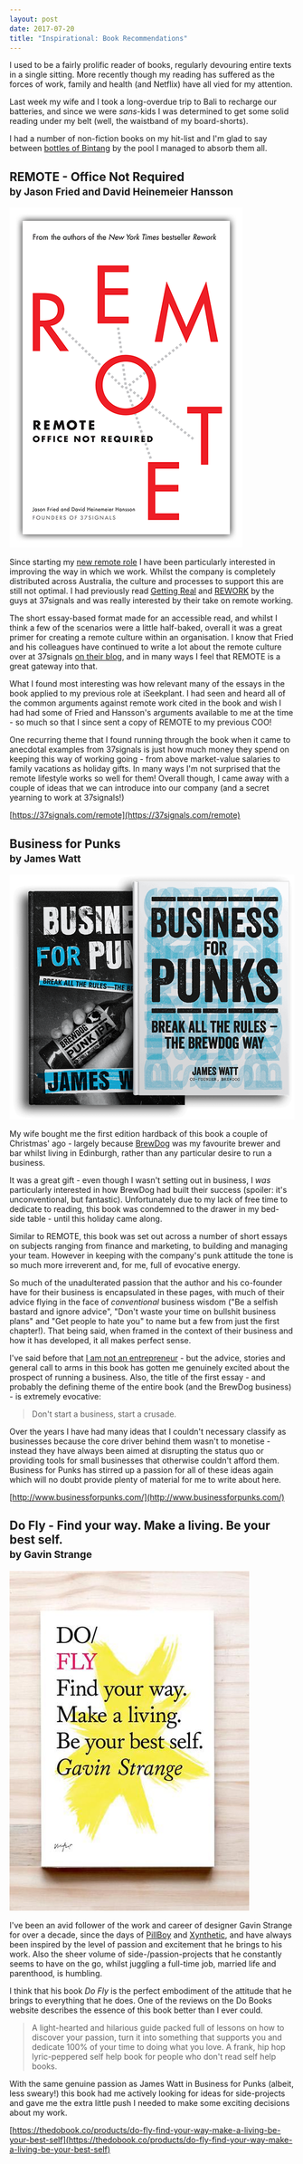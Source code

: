 ```yaml
---
layout: post
date: 2017-07-20
title: "Inspirational: Book Recommendations"
---
```

I used to be a fairly prolific reader of books, regularly devouring entire texts in a single sitting.  More recently though my reading has suffered as the forces of work, family and health (and Netflix) have all vied for my attention.

Last week my wife and I took a long-overdue trip to Bali to recharge our batteries, and since we were _sans_-kids I was determined to get some solid reading under my belt (well, the waistband of my board-shorts).

I had a number of non-fiction books on my hit-list and I'm glad to say between [bottles of Bintang](https://en.wikipedia.org/wiki/Bintang_Beer) by the pool I managed to absorb them all.

## REMOTE - Office Not Required<br><small>by Jason Fried and David Heinemeier Hansson</small>

![](/assets/img/books/remote.png)

Since starting my [new remote role](/blog/working-remotely) I have been particularly interested in improving the way in which we work.  Whilst the company is completely distributed across Australia, the culture and processes to support this are still not optimal.  I had previously read [Getting Real](https://gettingreal.37signals.com/) and [REWORK](https://37signals.com/rework) by the guys at 37signals and was really interested by their take on remote working.

The short essay-based format made for an accessible read, and whilst I think a few of the scenarios were a little half-baked, overall it was a great primer for creating a remote culture within an organisation.  I know that Fried and his colleagues have continued to write a lot about the remote culture over at 37signals [on their blog](https://m.signalvnoise.com/), and in many ways I feel that REMOTE is a great gateway into that.

What I found most interesting was how relevant many of the essays in the book applied to my previous role at iSeekplant.  I had seen and heard all of the common arguments against remote work cited in the book and wish I had had some of Fried and Hansson's arguments available to me at the time - so much so that I since sent a copy of REMOTE to my previous COO!

One recurring theme that I found running through the book when it came to anecdotal examples from 37signals is just how much money they spend on keeping this way of working going - from above market-value salaries to family vacations as holiday gifts.  In many ways I'm not surprised that the remote lifestyle works so well for them! Overall though, I came away with a couple of ideas that we can introduce into our company (and a secret yearning to work at 37signals!)

[https://37signals.com/remote](https://37signals.com/remote)


## Business for Punks<br><small>by James Watt</small>

![](/assets/img/books/business-for-punks.png)

My wife bought me the first edition hardback of this book a couple of Christmas' ago - largely because [BrewDog](https://www.brewdog.com/) was my favourite brewer and bar whilst living in Edinburgh, rather than any particular desire to run a business.

It was a great gift - even though I wasn't setting out in business, I _was_ particularly interested in how BrewDog had built their success (spoiler: it's unconventional, but fantastic). Unfortunately due to my lack of free time to dedicate to reading, this book was condemned to the drawer in my bed-side table - until this holiday came along.

Similar to REMOTE, this book was set out across a number of short essays on subjects ranging from finance and marketing, to building and managing your team.  However in keeping with the company's punk attitude the tone is so much more irreverent and, for me, full of evocative energy.

So much of the unadulterated passion that the author and his co-founder have for their business is encapsulated in these pages, with much of their advice flying in the face of _conventional_ business wisdom ("Be a selfish bastard and ignore advice", "Don't waste your time on bullshit business plans" and "Get people to hate you" to name but a few from just the first chapter!).  That being said, when framed in the context of their business and how it has developed, it all makes perfect sense.

I've said before that [I am not an entrepreneur](/blog/confessions-of-a-serial-creator) - but the advice, stories and general call to arms in this book has gotten me genuinely excited about the prospect of running a business.  Also, the title of the first essay - and probably the defining theme of the entire book (and the BrewDog business) - is extremely evocative:

> Don't start a business, start a crusade.

Over the years I have had many ideas that I couldn't necessary classify as businesses because the core driver behind them wasn't to monetise - instead they have always been aimed at disrupting the status quo or providing tools for small businesses that otherwise couldn't afford them.  Business for Punks has stirred up a passion for all of these ideas again which will no doubt provide plenty of material for me to write about here.

[http://www.businessforpunks.com/](http://www.businessforpunks.com/)


## Do Fly - Find your way. Make a living. Be your best self.<br><small>by Gavin Strange</small>

![](/assets/img/books/do-fly.jpg)

I've been an avid follower of the work and career of designer Gavin Strange for over a decade, since the days of [PillBoy](https://www.flickr.com/photos/jamfactory/sets/1494047/) and [Xynthetic](https://www.flickr.com/photos/jamfactory/sets/72057594077860777), and have always been inspired by the level of passion and excitement that he brings to his work.  Also the sheer volume of side-/passion-projects that he constantly seems to have on the go, whilst juggling a full-time job, married life and parenthood, is humbling.

I think that his book _Do Fly_ is the perfect embodiment of the attitude that he brings to everything that he does. One of the reviews on the Do Books website describes the essence of this book better than I ever could.

> A light-hearted and hilarious guide packed full of lessons on how to discover your passion, turn it into something that supports you and dedicate 100% of your time to doing what you love. A frank, hip hop lyric-peppered self help book for people who don't read self help books.

With the same genuine passion as James Watt in Business for Punks (albeit, less sweary!) this book had me actively looking for ideas for side-projects and gave me the extra little push I needed to make some exciting decisions about my work.

[https://thedobook.co/products/do-fly-find-your-way-make-a-living-be-your-best-self](https://thedobook.co/products/do-fly-find-your-way-make-a-living-be-your-best-self)
